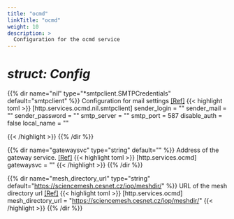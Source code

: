 ```yaml
---
title: "ocmd"
linkTitle: "ocmd"
weight: 10
description: >
  Configuration for the ocmd service
---
```


# _struct: Config_

{{% dir name="nil" type="*smtpclient.SMTPCredentials" default="smtpclient" %}}
Configuration for mail settings [[Ref]](https://github.com/cs3org/reva/tree/master/internal/http/services/ocmd/ocmd.go#L39)
{{< highlight toml >}}
[http.services.ocmd.nil.smtpclient]
sender_login = ""
sender_mail = ""
sender_password = ""
smtp_server = ""
smtp_port = 587
disable_auth = false
local_name = ""

{{< /highlight >}}
{{% /dir %}}

{{% dir name="gatewaysvc" type="string" default="" %}}
Address of the gateway service. [[Ref]](https://github.com/cs3org/reva/tree/master/internal/http/services/ocmd/ocmd.go#L42)
{{< highlight toml >}}
[http.services.ocmd]
gatewaysvc = ""
{{< /highlight >}}
{{% /dir %}}

{{% dir name="mesh_directory_url" type="string" default="https://sciencemesh.cesnet.cz/iop/meshdir/" %}}
URL of the mesh directory url [[Ref]](https://github.com/cs3org/reva/tree/master/internal/http/services/ocmd/ocmd.go#L43)
{{< highlight toml >}}
[http.services.ocmd]
mesh_directory_url = "https://sciencemesh.cesnet.cz/iop/meshdir/"
{{< /highlight >}}
{{% /dir %}}


